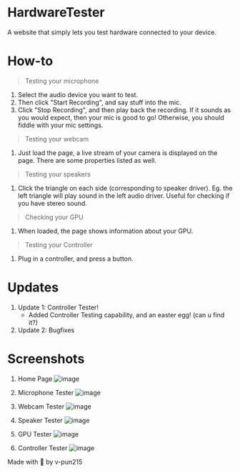 # HardwareTester
A website that simply lets you test hardware connected to your device.

# How-to
> Testing your microphone
1. Select the audio device you want to test.
2. Then click "Start Recording", and say stuff into the mic.
3. Click "Stop Recording", and then play back the recording. If it sounds as you would expect, then your mic is good to go! Otherwise, you should fiddle with your mic settings.
> Testing your webcam
1. Just load the page, a live stream of your camera is displayed on the page. There are some properties listed as well.
> Testing your speakers
1. Click the triangle on each side (corresponding to speaker driver). Eg. the left triangle will play sound in the left audio driver. Useful for checking if you have stereo sound.
> Checking your GPU
1. When loaded, the page shows information about your GPU.
> Testing your Controller
1. Plug in a controller, and press a button.

# Updates
1. Update 1: Controller Tester!
   - Added Controller Testing capability, and an easter egg! (can u find it?)
2. Update 2: Bugfixes

# Screenshots
1. Home Page
![image](https://github.com/user-attachments/assets/7fc38142-392d-4435-85f9-a9bb57987d7e)

2. Microphone Tester
![image](https://github.com/user-attachments/assets/70c641ce-c454-429f-b77f-c50e1a4be056)

3. Webcam Tester
![image](https://github.com/user-attachments/assets/d834fef5-c576-444b-862f-34b3c83169ca)

4. Speaker Tester
![image](https://github.com/user-attachments/assets/ea824be8-386f-428b-8f90-c6e7fa914d3d)

5. GPU Tester
![image](https://github.com/user-attachments/assets/5d33c8a2-5132-4aa7-8b42-0f5e8fb583b8)

6. Controller Tester
![image](https://github.com/user-attachments/assets/6d66f501-89d4-4e8e-af7f-de592a4dd7c3)



Made with 💚 by v-pun215

